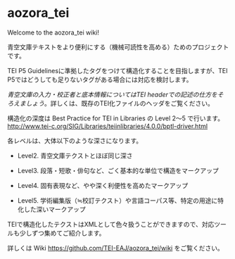 # aozora_tei

Welcome to the aozora_tei wiki!

青空文庫テキストをより便利にする（機械可読性を高める）ためのプロジェクトです。

TEI P5 Guidelinesに準拠したタグをつけて構造化することを目指しますが、TEI P5ではどうしても足りないタグがある場合には対応を検討します。

*青空文庫の入力・校正者と底本情報についてはTEI headerでの記述の仕方をそろえましょう*。詳しくは、既存のTEI化ファイルのヘッダをご覧ください。

構造化の深度は Best Practice for TEI in Libraries の Level 2～5 で行います。
http://www.tei-c.org/SIG/Libraries/teiinlibraries/4.0.0/bptl-driver.html

各レベルは、大体以下のような深さになります。

- Level2. 青空文庫テクストとほぼ同じ深さ

- Level3. 段落・短歌・俳句など、ごく基本的な単位で構造をマークアップ

- Level4. 固有表現など、やや深く利便性を高めたマークアップ

- Level5. 学術編集版（≒校訂テクスト）や言語コーパス等、特定の用途に特化した深いマークアップ

TEIで構造化したテクストはXMLとして色々扱うことができますので、対応ツールも少しずつ集めてご紹介します。

詳しくは Wiki https://github.com/TEI-EAJ/aozora_tei/wiki をご覧ください。
